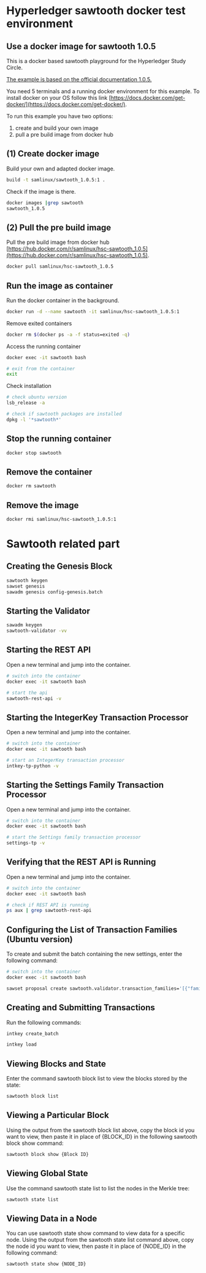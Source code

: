 # Hyperledger sawtooth docker test environment
## Use a docker image for sawtooth 1.0.5

This is a docker based sawtooth playground for the Hyperledger Study Circle.

[The example is based on the official documentation 1.0.5.](https://sawtooth.hyperledger.org/docs/core/releases/1.0.5/app_developers_guide/ubuntu.html#installing-sawtooth)

You need 5 terminals and a running docker environment for this example. To install docker on your OS follow this link [https://docs.docker.com/get-docker/](https://docs.docker.com/get-docker/).

To run this example you have two options:

1. create and build your own image
2. pull a pre build image from docker hub

## (1) Create docker image
Build your own and adapted docker image.
```bash
build -t samlinux/sawtooth_1.0.5:1 .
```

Check if the image is there.
```bash
docker images |grep sawtooth
sawtooth_1.0.5
```

## (2) Pull the pre build image
Pull the pre build image from docker hub [https://hub.docker.com/r/samlinux/hsc-sawtooth_1.0.5](https://hub.docker.com/r/samlinux/hsc-sawtooth_1.0.5).

```bash
docker pull samlinux/hsc-sawtooth_1.0.5
```

##  Run the image as container
Run the docker container in the background.
```bash
docker run -d --name sawtooth -it samlinux/hsc-sawtooth_1.0.5:1
```

Remove exited containers
```bash
docker rm $(docker ps -a -f status=exited -q)
```

Access the running container
```bash
docker exec -it sawtooth bash

# exit from the container
exit
```

Check installation
```bash
# check ubuntu version
lsb_release -a

# check if sawtooth packages are installed
dpkg -l '*sawtooth*'
```

## Stop the running container
```bash
docker stop sawtooth  
``` 

## Remove the container
```bash
docker rm sawtooth
``` 

## Remove the image
```bash
docker rmi samlinux/hsc-sawtooth_1.0.5:1
``` 

# Sawtooth related part
## Creating the Genesis Block

```bash
sawtooth keygen
sawset genesis
sawadm genesis config-genesis.batch
```

## Starting the Validator
```bash
sawadm keygen
sawtooth-validator -vv
```

## Starting the REST API
Open a new terminal and jump into the container.
```bash
# switch into the container
docker exec -it sawtooth bash

# start the api
sawtooth-rest-api -v
```

## Starting the IntegerKey Transaction Processor
Open a new terminal and jump into the container.
```bash 
# switch into the container
docker exec -it sawtooth bash

# start an IntegerKey transaction processor
intkey-tp-python -v
```

## Starting the Settings Family Transaction Processor
Open a new terminal and jump into the container.
```bash 
# switch into the container
docker exec -it sawtooth bash

# start the Settings family transaction processor
settings-tp -v
```

## Verifying that the REST API is Running
Open a new terminal and jump into the container.
```bash
# switch into the container
docker exec -it sawtooth bash

# check if REST API is running
ps aux | grep sawtooth-rest-api
```

## Configuring the List of Transaction Families (Ubuntu version)
To create and submit the batch containing the new settings, enter the following command:

```bash
# switch into the container
docker exec -it sawtooth bash

sawset proposal create sawtooth.validator.transaction_families='[{"family": "intkey", "version": "1.0"}, {"family":"sawtooth_settings", "version":"1.0"}]'
```

## Creating and Submitting Transactions

Run the following commands:
```bash 
intkey create_batch

intkey load
```

## Viewing Blocks and State
Enter the command sawtooth block list to view the blocks stored by the state:
```bash
sawtooth block list

```

## Viewing a Particular Block
Using the output from the sawtooth block list above, copy the block id you want to view, then paste it in place of {BLOCK_ID} in the following sawtooth block show command:
```bash 
sawtooth block show {Block ID}
```

## Viewing Global State
Use the command sawtooth state list to list the nodes in the Merkle tree:
```bash
sawtooth state list
```

## Viewing Data in a Node
You can use sawtooth state show command to view data for a specific node. Using the output from the sawtooth state list command above, copy the node id you want to view, then paste it in place of {NODE_ID} in the following command:
```bash
sawtooth state show {NODE_ID}
```